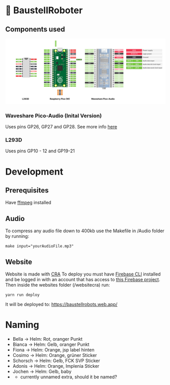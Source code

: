 # 🤖 BaustellRoboter

## Components used
![Pin Doc](./ReadmeFiles/PinDoc.svg)
### Waveshare Pico-Audio (Inital Version)
Uses pins GP26, GP27 and GP28. See more info [here](https://www.waveshare.com/wiki/Pico-Audio)
### L293D
Uses pins GP10 - 12 and GP19-21

# Development
## Prerequisites
Have [ffmpeg](https://formulae.brew.sh/formula/ffmpeg#default) installed

## Audio
To compress any audio file down to 400kb use the Makefile in /Audio folder by running:

```
make input="yourAudioFile.mp3"   
```
## Website
Website is made with  [CRA](https://create-react-app.dev/) 
To deploy you must have [Firebase CLI](https://formulae.brew.sh/formula/firebase-cli) installed and be logged in with an account that has access to [this Firebase project](https://console.firebase.google.com/u/0/project/baustellrobots/database/baustellrobots-default-rtdb/data). 
Then inside the websites folder (/websitecra) run:
```
yarn run deploy
```
It will be deployed to: https://baustellrobots.web.app/
# Naming
- Bella -> Helm: Rot, oranger Punkt
- Bianca -> Helm: Gelb, oranger Punkt
- Fiona -> Helm: Orange, jsp label hinten
- Cosimo -> Helm: Orange, grüner Sticker
- Schorsch -> Helm: Gelb, FCK SVP Sticker
- Adonis -> Helm: Orange, Implenia Sticker
- Jochen -> Helm: Gelb, baby
- + currently unnamed extra, should it be named?
